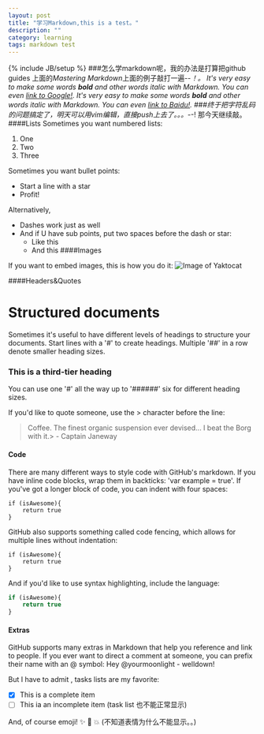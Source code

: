 ```yaml
---
layout: post
title: "学习Markdown,this is a test。"
description: ""
category: learning
tags: markdown test
---
```

{% include JB/setup %}
###怎么学markdown呢，我的办法是打算把github guides 上面的*Mastering Markdown*上面的例子敲打一遍-_-！。
It's very easy to make some words **bold** and other words *italic* with Markdown. You can even [link to Google!](http://google.com).
It's very easy to make some words **bold** and other words *italic* with Markdown. You can even [link to Baidu!](http://www.baidu.com).
###终于把字符乱码的问题搞定了，明天可以用vim编辑，直接push上去了。。。-_-!
那今天继续敲。
####Lists
Sometimes you want numbered lists:
1. One
2. Two
3. Three

Sometimes you want bullet points:
* Start a line with a star
* Profit!

Alternatively,

- Dashes work just as well
- And if U have sub points, put two spaces before the dash or star:
  - Like this
  - And this
####Images

If you want to embed images, this is how you do it:
![Image of Yaktocat](http://octodex.github.com/images/yaktocat.png)

####Headers&Quotes

# Structured documents

Sometimes it's useful to have different levels of headings to  structure your
documents. Start lines with a '#' to create headings. Multiple '##' in a row 
denote smaller heading sizes.

### This is a third-tier heading

You can use one '#' all the way up to '######' six for different heading sizes.

If you'd like to quote someone, use the > character before the line:

> Coffee. The finest organic suspension ever devised... I beat the Borg with it.> - Captain Janeway

#### Code 

There are many different ways to style code with GitHub's markdown. If you
have inline code blocks, wrap them in backticks: 'var example = true'. If
you've got a longer block of code, you can indent with four spaces:

    
    if (isAwesome){
        return true
    }

GitHub also supports something called code fencing, which allows for multiple
lines without indentation:

```
if (isAwesome){
    return true
}
```

And if you'd like to use syntax highlighting, include the language:

```javascript
if (isAwesome){
    return true
}
```

#### Extras

GitHub supports many extras in Markdown that help you reference and 
link to people. If you ever want to direct a comment at someone, you
can prefix their name with an @ symbol: Hey @yourmoonlight - welldown!

But I have to admit , tasks lists are my favorite:


- [x] This is a complete item
- [ ] This ia an incomplete item  (task list 也不能正常显示)

And, of course emoji! :sparkles: :camel: :boom: (不知道表情为什么不能显示。。)


